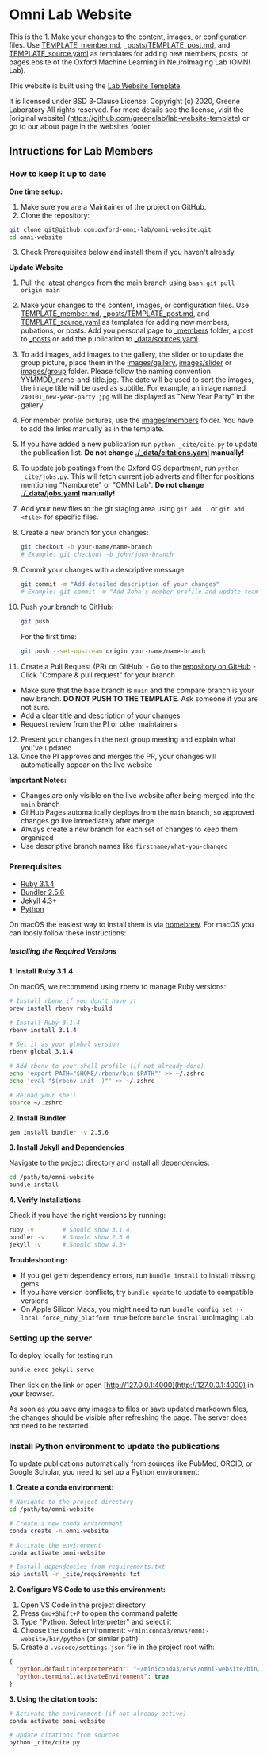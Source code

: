 # Omni Lab Website

This is the 1. Make your changes to the content, images, or configuration files. Use [TEMPLATE_member.md](TEMPLATE_member.md), [\_posts/TEMPLATE_post.md](./_posts/TEMPLATE_post.md), and [TEMPLATE_source.yaml](TEMPLATE_source.yaml) as templates for adding new members, posts, or pages.ebsite of the Oxford Machine Learning in NeuroImaging Lab (OMNI Lab).

This website is built using the [Lab Website Template](https://github.com/greenelab/lab-website-template).

It is licensed under BSD 3-Clause License. Copyright (c) 2020, Greene Laboratory All rights reserved. For more details see the license, visit the [original website] (https://github.com/greenelab/lab-website-template) or go to our about page in the websites footer.

## Intructions for Lab Members

### How to keep it up to date

**One time setup:**

1. Make sure you are a Maintainer of the project on GitHub.
2. Clone the repository:

```bash
git clone git@github.com:oxford-omni-lab/omni-website.git
cd omni-website
```

3. Check Prerequisites below and install them if you haven't already.

**Update Website**

1. Pull the latest changes from the main branch using `bash git pull origin main`
2. Make your changes to the content, images, or configuration files. Use [TEMPLATE_member.md](TEMPLATE_member.md), [\_posts/TEMPLATE_post.md](./_posts/TEMPLATE_post.md), and [TEMPLATE_source.yaml](TEMPLATE_source.yaml) as templates for adding new members, pubations, or posts. Add you personal page to [\_members](./_members) folder, a post to [\_posts](./_posts) or add the publication to [\_data/sources.yaml](./_data/sources.yaml).
3. To add images, add images to the gallery, the slider or to update the group picture, place them in the [images/gallery](images/gallery), [images/slider](images/slider) or [images/group](images/group) folder. Please follow the naming convention YYMMDD_name-and-title.jpg. The date will be used to sort the images, the image title will be used as subtitle. For example, an image named `240101_new-year-party.jpg` will be displayed as "New Year Party" in the gallery.
4. For member profile pictures, use the [images/members](images/members) folder. You have to add the links manually as in the template.
5. If you have added a new publication run `python _cite/cite.py` to update the publication list. **Do not change [./\_data/citations.yaml](./_data/citations.yaml) manually!**
6. To update job postings from the Oxford CS department, run `python _cite/jobs.py`. This will fetch current job adverts and filter for positions mentioning "Namburete" or "OMNI Lab". **Do not change [./\_data/jobs.yaml](./_data/jobs.yaml) manually!**
7. Add your new files to the git staging area using `git add .` or `git add <file>` for specific files.
8. Create a new branch for your changes:
   ```bash
   git checkout -b your-name/name-branch
   # Example: git checkout -b john/john-branch
   ```
9. Commit your changes with a descriptive message:
   ```bash
   git commit -m "Add detailed description of your changes"
   # Example: git commit -m "Add John's member profile and update team photo"
   ```
10. Push your branch to GitHub:

    ```bash
    git push
    ```

    For the first time:

    ```bash
    git push --set-upstream origin your-name/name-branch
    ```

11. Create a Pull Request (PR) on GitHub: - Go to the [repository on GitHub](https://github.com/oxford-omni-lab/omni-website) - Click "Compare & pull request" for your branch

- Make sure that the base branch is `main` and the compare branch is your new branch. **DO NOT PUSH TO THE TEMPLATE**. Ask someone if you are not sure.
- Add a clear title and description of your changes
- Request review from the PI or other maintainers

12. Present your changes in the next group meeting and explain what you've updated
13. Once the PI approves and merges the PR, your changes will automatically appear on the live website

**Important Notes:**

- Changes are only visible on the live website after being merged into the `main` branch
- GitHub Pages automatically deploys from the `main` branch, so approved changes go live immediately after merge
- Always create a new branch for each set of changes to keep them organized
- Use descriptive branch names like `firstname/what-you-changed`

### Prerequisites

- [Ruby 3.1.4](https://www.ruby-lang.org/en/documentation/installation/)
- [Bundler 2.5.6](https://bundler.io/)
- [Jekyll 4.3+](https://jekyllrb.com/docs/installation/)
- [Python](https://www.python.org/downloads/)

On macOS the easiest way to install them is via [homebrew](https://brew.sh). For macOS you can loosly follow these instructions:

##### Installing the Required Versions

**1. Install Ruby 3.1.4**

On macOS, we recommend using rbenv to manage Ruby versions:

```bash
# Install rbenv if you don't have it
brew install rbenv ruby-build

# Install Ruby 3.1.4
rbenv install 3.1.4

# Set it as your global version
rbenv global 3.1.4

# Add rbenv to your shell profile (if not already done)
echo 'export PATH="$HOME/.rbenv/bin:$PATH"' >> ~/.zshrc
echo 'eval "$(rbenv init -)"' >> ~/.zshrc

# Reload your shell
source ~/.zshrc
```

**2. Install Bundler**

```bash
gem install bundler -v 2.5.6
```

**3. Install Jekyll and Dependencies**

Navigate to the project directory and install all dependencies:

```bash
cd /path/to/omni-website
bundle install
```

**4. Verify Installations**

Check if you have the right versions by running:

```bash
ruby -v        # Should show 3.1.4
bundler -v     # Should show 2.5.6
jekyll -v      # Should show 4.3+
```

**Troubleshooting:**

- If you get gem dependency errors, run `bundle install` to install missing gems
- If you have version conflicts, try `bundle update` to update to compatible versions
- On Apple Silicon Macs, you might need to run `bundle config set --local force_ruby_platform true` before `bundle install`uroImaging Lab.

### Setting up the server

To deploy locally for testing run

```bash
bundle exec jekyll serve
```

Then lick on the link or open [http://127.0.0.1:4000](http://127.0.0.1:4000) in your browser.

As soon as you save any images to files or save updated markdown files, the changes should be visible after refreshing the page. The server does not need to be restarted.

### Install Python environment to update the publications

To update publications automatically from sources like PubMed, ORCID, or Google Scholar, you need to set up a Python environment:

**1. Create a conda environment:**

```bash
# Navigate to the project directory
cd /path/to/omni-website

# Create a new conda environment
conda create -n omni-website

# Activate the environment
conda activate omni-website

# Install dependencies from requirements.txt
pip install -r _cite/requirements.txt
```

**2. Configure VS Code to use this environment:**

1. Open VS Code in the project directory
2. Press `Cmd+Shift+P` to open the command palette
3. Type "Python: Select Interpreter" and select it
4. Choose the conda environment: `~/miniconda3/envs/omni-website/bin/python` (or similar path)
5. Create a `.vscode/settings.json` file in the project root with:

```json
{
  "python.defaultInterpreterPath": "~/miniconda3/envs/omni-website/bin/python",
  "python.terminal.activateEnvironment": true
}
```

**3. Using the citation tools:**

```bash
# Activate the environment (if not already active)
conda activate omni-website

# Update citations from sources
python _cite/cite.py
```
